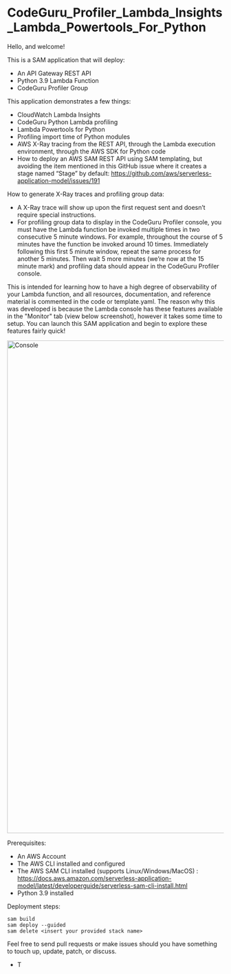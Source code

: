 # CodeGuru_Profiler_Lambda_Insights_Lambda_Powertools_For_Python

Hello, and welcome!

This is a SAM application that will deploy:

- An API Gateway REST API
- Python 3.9 Lambda Function
- CodeGuru Profiler Group

This application demonstrates a few things:

- CloudWatch Lambda Insights
- CodeGuru Python Lambda profiling
- Lambda Powertools for Python
- Profiling import time of Python modules
- AWS X-Ray tracing from the REST API, through the Lambda execution environment, through the AWS SDK for Python code
- How to deploy an AWS SAM REST API using SAM templating, but avoiding the item mentioned in this GitHub issue where it creates a stage named “Stage” by default: https://github.com/aws/serverless-application-model/issues/191

How to generate X-Ray traces and profiling group data:
- A X-Ray trace will show up upon the first request sent and doesn’t require special instructions.
- For profiling group data to display in the CodeGuru Profiler console, you must have the Lambda function be invoked multiple times in two consecutive 5 minute windows. For example, throughout the course of 5 minutes have the function be invoked around 10 times. Immediately following this first 5 minute window, repeat the same process for another 5 minutes. Then wait 5 more minutes (we’re now at the 15 minute mark) and profiling data should appear in the CodeGuru Profiler console.

This is intended for learning how to have a high degree of observability of your Lambda function, and all resources, documentation, and reference material is commented in the code or template.yaml. The reason why this was developed is because the Lambda console has these features available in the "Monitor" tab (view below screenshot), however it takes some time to setup. You can launch this SAM application and begin to explore these features fairly quick!

<img width="1142" alt="Console" src="https://user-images.githubusercontent.com/22535268/160693385-ec7b95d1-fdd2-4b85-88ca-86716c3b05f1.png">

Prerequisites:
- An AWS Account
- The AWS CLI installed and configured
- The AWS SAM CLI installed (supports Linux/Windows/MacOS) : https://docs.aws.amazon.com/serverless-application-model/latest/developerguide/serverless-sam-cli-install.html
- Python 3.9 installed

Deployment steps:
```
sam build
sam deploy --guided
sam delete <insert your provided stack name>
```

Feel free to send pull requests or make issues should you have something to touch up, update, patch, or discuss.

- T

